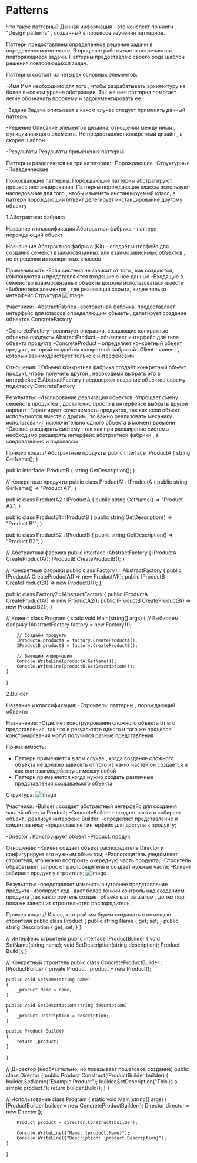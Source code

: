 # Patterns
Что такое паттерны?
Данная информация - это конспект по книги "Design patterns" , созданный в процессе изучения паттернов.

Паттерн предоставляем определенное решение задачи в определенном контексте. 
В процессе работы часто встречаются повторяющиеся задачи. Паттерны предоставляю своего рода шаблон решения повторяющихся задач. 

 Паттерны состоят из четырех основных элементов:
 
-Имя
Имя необходимо для того , чтобы разрабатывать архитектуру на более высоком уровне абстракции. Так же имя паттерна помогает легче обозначить проблему и задокументировать ее.

-Задача
Задача описывает в каком случае следует применять данный паттерн. 

-Решение
Описание элементов дизайна, отношений между ними , функции каждого элемента. Не предоставляет конкретный дизайн , а скорее шаблон. 

-Результаты 
Результаты применения паттерна. 

Паттерны разделяются на три категории:
-Порождающие 
-Структурные 
-Поведенческие 

Порождающие паттерны: 
Порождающие паттерны абстрагируют процесс инстанцирования. Паттерны порождающие классы используют наследования для того , чтобы изменять инстанцируемый класс, а паттерн порождающий объект делегирует инстанцирование другому объекту

1.Абстрактная фабрика

Название и классификация 
Абстрактная фабрика - паттерн порождающий объект

Назначение 
Абстрактная фабрика (Kit) - создаёт интерфейс для создания семейст взаимосвязанных или взаимозависимых объектов , не определяя из конкретных классов 

Применимость 
-Если система не зависит от того , как создаются, компонуются и представляются входящие в нее данные
-Входящие в семейство взаимосвязаные объекты должны использоваться вместе
-Библиотека элементов , где реализация скрыта, виден только интерфейс 
Структура
![image](https://github.com/user-attachments/assets/72c03087-1102-4799-bbcf-6ce796bec202)

Участники:
-AbstractFabrica- абстрактная фабрика, предоставляет интерфейс для классов определяющим объекты, делегирует создание объектов ConcreteFactory
    
-ConcreteFactory- реализует операции, создающие конкретные объекты-продукты
AbstractProduct - объявляет интерфейс для типа объекта продукта
-ConcreteProduct - определяет конкретный объект продукт , который создаётся конкретной фабрикой 
-Client - клиент , который взаимодействует только с интерфейсами

Отношения:
1.Обычно конкретная фабрика создаёт конкретный объект продукт, чтобы получить другой , необходимо выбрать это в интерфейсе 
2.AbstractFactory предоверяет создание объектов своему подклассу ConcreteFactory

Результаты:
-Изолирование реализации обьектов
-Упрощает смену семейств продуктов , достаточно просто в интерфейсе выбрать другой вариант 
-Гарантирует сочетаемость продуктов, так как если объект используются вместе с другим , то важно реализовать механику использования исключительно одного объекта в момент времени 
-Сложно расширять систему  , так как при расширение системы необходимо расширять интерфейс абстрактной фабрики , а следовательно и подклассы

Пример кода:
// Абстрактные продукты
public interface IProductA
{
    string GetName();
}

public interface IProductB
{
    string GetDescription();
}

// Конкретные продукты
public class ProductA1 : IProductA
{
    public string GetName() => "Product A1";
}

public class ProductA2 : IProductA
{
    public string GetName() => "Product A2";
}

public class ProductB1 : IProductB
{
    public string GetDescription() => "Product B1";
}

public class ProductB2 : IProductB
{
    public string GetDescription() => "Product B2";
}

// Абстрактная фабрика
public interface IAbstractFactory
{
    IProductA CreateProductA();
    IProductB CreateProductB();
}

// Конкретные фабрики
public class Factory1 : IAbstractFactory
{
    public IProductA CreateProductA() => new ProductA1();
    public IProductB CreateProductB() => new ProductB1();
}

public class Factory2 : IAbstractFactory
{
    public IProductA CreateProductA() => new ProductA2();
    public IProductB CreateProductB() => new ProductB2();
}

// Клиент
class Program
{
    static void Main(string[] args)
    {
        // Выбираем фабрику
        IAbstractFactory factory = new Factory1();

        // Создаём продукты
        IProductA productA = factory.CreateProductA();
        IProductB productB = factory.CreateProductB();

        // Выводим информацию
        Console.WriteLine(productA.GetName());
        Console.WriteLine(productB.GetDescription());
    }
}


2.Builder

Название и классификация:
-Строитель: паттерны , порождающий объекты

Назначение:
-Отделяет конструирования сложного объекта от его представления, так что в резуальтате одного и того же процесса конструирования могут получится разные представления

Применимость:
- Паттерн применяется в том случае , когда создание сложного объекта не должно зависеть от того из каких частей он создается и как они взаимодействуют между собой
- Паттерн применяется когда нужно создать различные представления,создаваемого объекта

Структура:
![image](https://github.com/user-attachments/assets/81ec2fb7-bbb0-4ae1-b5b1-449ab16d33b1)

Участники:
-Builder : создает абстрактный интерфейс для создания частей объекта Product;
-ConcreteBuilder :-создает части и собирает объект , реализуя интерфейс Builder;
                  -определяет представление и следит за ним;
                  -предоставляет интерфейс для доступа к продукту;

-Director : Конструирует объект
-Product: продук

Отношения:
-Клиент создает объект распорядитель Director и конфигурирует его нужным объектом;
-Распорядитель уведомляет строителя, что нужно построить очередную часть продукта;
-Строитель обрабатывет запрос от распорядителя и создает нужные части;
-Клиент забирает продукт у строителя;
![image](https://github.com/user-attachments/assets/f122d18b-9db4-4ce7-9d7f-15c82f48ed69)

Результаты:
-представляет изменять внутренее представление продукта
-изолирует код
-дает более тонкий контроль над созданием продукта ,так как строитель создает объект шаг за шагом , до тех пор пока не завершит строительство распорядитель

 Пример кода:
 // Класс, который мы будем создавать с помощью строителя
public class Product
{
    public string Name { get; set; }
    public string Description { get; set; }
}

// Интерфейс строителя
public interface IProductBuilder
{
    void SetName(string name);
    void SetDescription(string description);
    Product Build();
}

// Конкретный строитель
public class ConcreteProductBuilder : IProductBuilder
{
    private Product _product = new Product();

    public void SetName(string name)
    {
        _product.Name = name;
    }

    public void SetDescription(string description)
    {
        _product.Description = description;
    }

    public Product Build()
    {
        return _product;
    }
}

// Директор (необязательно, но показывает пошаговое создание)
public class Director
{
    public Product Construct(IProductBuilder builder)
    {
        builder.SetName("Example Product");
        builder.SetDescription("This is a simple product.");
        return builder.Build();
    }
}

// Использование
class Program
{
    static void Main(string[] args)
    {
        IProductBuilder builder = new ConcreteProductBuilder();
        Director director = new Director();

        Product product = director.Construct(builder);

        Console.WriteLine($"Name: {product.Name}");
        Console.WriteLine($"Description: {product.Description}");
    }
}



                  
          








